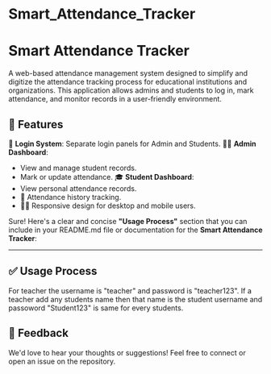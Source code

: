 # Smart_Attendance_Tracker

# Smart Attendance Tracker

A web-based attendance management system designed to simplify and digitize the attendance tracking process for educational institutions and organizations. This application allows admins and students to log in, mark attendance, and monitor records in a user-friendly environment.

## 🚀 Features

🔐 **Login System**: Separate login panels for Admin and Students.
👨‍🏫 **Admin Dashboard**: 
  - View and manage student records.
  - Mark or update attendance.
🎓 **Student Dashboard**:
  - View personal attendance records.
  - 🧾 Attendance history tracking.
  - 🧑‍💻 Responsive design for desktop and mobile users.

Sure! Here's a clear and concise **"Usage Process"** section that you can include in your README.md file or documentation for the **Smart Attendance Tracker**:

---

## ✅ Usage Process

 For teacher the username is "teacher" and password is "teacher123". If a teacher add any students name then that name is the student username and passoword "Student123" is same for every students.

## 📩 Feedback

We'd love to hear your thoughts or suggestions! Feel free to connect or open an issue on the repository.
